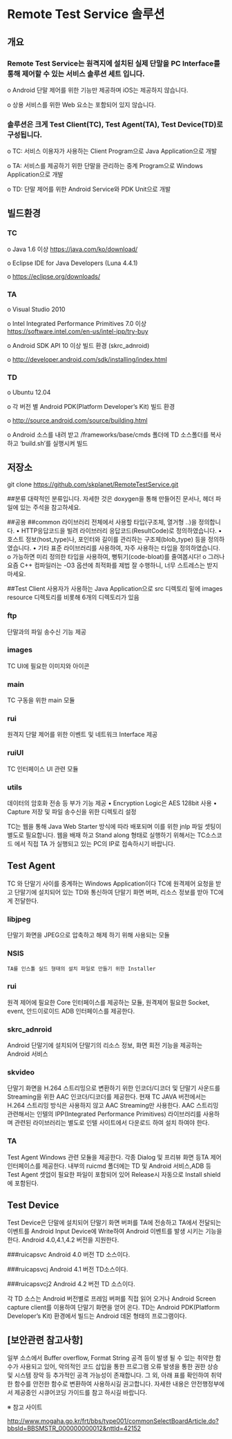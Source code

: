 # Remote Test Service 솔루션
## 개요
### Remote Test Service는 원격지에 설치된 실제 단말을 PC Interface를 통해 제어할 수 있는 서비스 솔루션 세트 입니다. 

  o	Android 단말 제어를 위한 기능만 제공하며 iOS는 제공하지 않습니다.
  
  o	상용 서비스를 위한 Web 요소는 포함되어 있지 않습니다.
  
### 솔루션은 크게 Test Client(TC), Test Agent(TA), Test Device(TD)로 구성됩니다. 

  o	TC: 서비스 이용자가 사용하는 Client Program으로 Java Application으로 개발
  
  o	TA: 서비스를 제공하기 위한 단말을 관리하는 중계 Program으로 Windows Application으로 개발
  
  o	TD: 단말 제어를 위한 Android Service와 PDK Unit으로 개발
  
## 빌드환경

###	TC 

  o	Java 1.6 이상  https://java.com/ko/download/
  
  o	Eclipse IDE for Java Developers (Luna  4.4.1) 
  
  o https://eclipse.org/downloads/

###	TA 

  o	Visual Studio 2010 
  
  o	Intel Integrated Performance Primitives 7.0 이상 https://software.intel.com/en-us/intel-ipp/try-buy
  
  o	Android SDK API 10 이상 빌드 환경 (skrc_adnroid)  
  
  o http://developer.android.com/sdk/installing/index.html

###		TD

  o	Ubuntu 12.04
  
  o	각 버전 별 Android PDK(Platform Developer’s Kit) 빌드 환경
  
  o http://source.android.com/source/building.html

  o Android 소스를 내려 받고 /frameworks/base/cmds 폴더에 TD 소스폴더를 복사하고 ‘build.sh’를 실행시켜 빌드

## 저장소

git clone https://github.com/skplanet/RemoteTestService.git

##분류
대략적인 분류입니다. 자세한 것은 doxygen을 통해 만들어진 문서나, 헤더 파일에 있는 주석을 참고하세요.

##공용
##common
라이브러리 전체에서 사용할 타입(구조체, 열거형 ..)을 정의합니다.
•	HTTP응답코드을 빌려 라이브러리 응답코드(ResultCode)로 정의하였습니다.
•	호스트 정보(host_type)나, 포인터와 길이를 관리하는 구조체(blob_type) 등을 정의하였습니다.
•	기타 표준 라이브러리를 사용하여, 자주 사용하는 타입을 정의하였습니다. 
  o	가능하면 미리 정의한 타입을 사용하여, 뻥튀기(code-bloat)를 줄여봅시다!
  o	그러나 요즘 C++ 컴파일러는 -O3 옵션에 최적화를 제법 잘 수행하니, 너무 스트레스는 받지 마세요.

##Test Client
사용자가 사용하는 Java Application으로 src 디렉토리 밑에 images resource 디렉토리를 비롯해 6개의 디렉토리가 있음

###	ftp
단말과의 파일 송수신 기능 제공

###	images
TC UI에 필요한 이미지와 아이콘

###	main
TC 구동을 위한 main 모듈

###	rui
원격지 단말 제어를 위한 이벤트 및 네트워크 Interface 제공

###	ruiUI
TC 인터페이스 UI 관련 모듈 

###	utils
데이터의 암호화 전송 등 부가 기능 제공
•	Encryption Logic은 AES 128bit 사용
•	Capture 저장 및 파일 송수신을 위한 디렉토리 설정 

TC는 웹을 통해 Java Web Starter 방식에 따라 배포되며 이를 위한 jnlp 파일 셋팅이 별도로 필요합니다.
웹을 배재 하고 Stand along 형태로 실행하기 위해서는 TC소스코드 에서 직접 TA 가 실행되고 있는 PC의 IP로 접속하시기 바랍니다.

##	Test Agent
TC 와 단말기 사이를 중계하는 Windows Application이다 TC에 원격제어 요청을 받고 단말기에 설치되어 있는 TD와 통신하여 단말기 화면 버퍼, 리소스 정보를 받아 TC에게 전달한다.

###	libjpeg
단말기 화면을 JPEG으로 압축하고 해제 하기 위해 사용되는 모듈

###	NSIS
	TA를 인스톨 실드 형태의 설치 파일로 만들기 위한 Installer

###	rui
원격 제어에 필요한 Core 인터페이스를 제공하는 모듈, 원격제어 필요한 Socket, event, 안드이로이드 ADB 인터페이스를 제공한다.

###	skrc_adnroid
Android 단말기에 설치되어 단말기의 리소스 정보, 화면 회전 기능을          제공하는 Android 서비스 

###	skvideo
단말기 화면을 H.264 스트리밍으로 변환하기 위한 인코더/디코더 및 단말기 사운드를 Streaming을 위한 AAC 인코더/디코더를 제공한다. 현재 TC JAVA 버전에서는 H.264 스트리밍 방식은 사용하지 않고 AAC Streaming만 사용한다. AAC 스트리밍 관련해서는 인텔의 IPP(Integrated Performance Primitives) 라이브러리를 사용하며 관련된 라이브러리는 별도로 인텔 사이트에서 다운로드 하여 설치 하여야 한다.


###	TA
Test Agent Windows 관련 모듈을 제공한다. 각종 Dialog 및 프리뷰 화면 등TA 제어 인터페이스를 제공한다. 내부의 ruicmd 폴더에는 TD 및 Android 서비스,ADB 등 Test Agent 셋업이 필요한 파일이 포함되어 있어 Release시 자동으로 Install shield에 포함된다.


## Test Device
Test Device은 단말에 설치되어 단말기 화면 버퍼를 TA에 전송하고 TA에서 전달되는 이벤트를 Android Input Device에 Write하여 Android 이벤트를 발생 시키는 기능을 한다. Android 4.0,4.1,4.2 버전을 지원한다.

###ruicapsvc
Android 4.0 버전 TD 소스이다.

###ruicapsvcj
Android 4.1 버전 TD소스이다.

###ruicapsvcj2
Android 4.2 버전 TD 소스이다.

각 TD 소스는 Android 버전별로 프레임 버퍼를 직접 읽어 오거나 Android Screen capture client를 이용하여 단말기 화면을 얻어 온다.
TD는 Android PDK(Platform Developer’s Kit) 환경에서 빌드는 Android 데몬 형태의 프로그램이다.  

## [보안관련 참고사항]
일부 소스에서 Buffer overflow, Format String 공격 등이 발생 될 수 있는 취약한 함수가 사용되고 있어, 악의적인 코드 삽입을 통한 프로그램 오류 발생을 통한 권한 상승 및 시스템 장악 등 추가적인 공격 가능성이 존재합니다. 그 외, 아래 표를 확인하여 취약한 함수를 안전한 함수로 변환하여 사용하시길 권고합니다. 
자세한 내용은 안전행정부에서 제공중인 시큐어코딩 가이드를 참고 하시길 바랍니다.

※ 참고 사이트

http://www.mogaha.go.kr/frt/bbs/type001/commonSelectBoardArticle.do?bbsId=BBSMSTR_000000000012&nttId=42152

